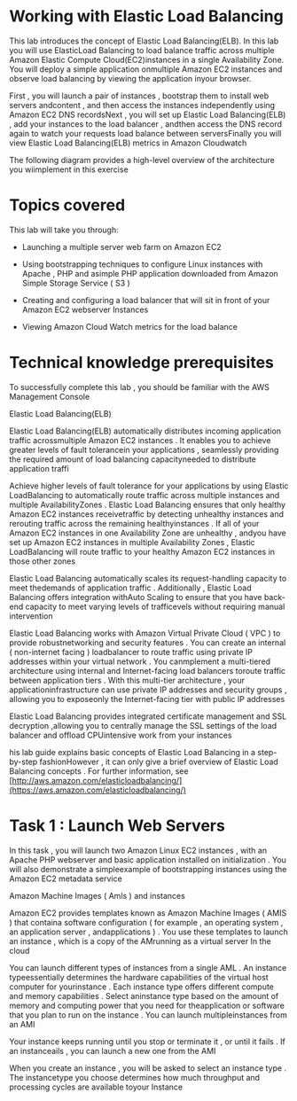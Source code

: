 # Working with Elastic Load Balancing
This lab introduces the concept of Elastic Load Balancing(ELB). In this lab you will use ElasticLoad Balancing to load balance traffic across multiple Amazon Elastic Compute Cloud(EC2)instances in a single Availability Zone. You will deploy a simple application onmultiple Amazon EC2 instances and observe load balancing by viewing the application inyour browser.

First , you will launch a pair of instances , bootstrap them to install web servers andcontent , and then access the instances independently using Amazon EC2 DNS recordsNext , you will set up Elastic Load Balancing(ELB) , add your instances to the load balancer , andthen access the DNS record again to watch your requests load balance between serversFinally you will view Elastic Load Balancing(ELB) metrics in Amazon Cloudwatch

The following diagram provides a high-level overview of the architecture you wiimplement in this exercise

# Topics covered

This lab will take you through:

  * Launching a multiple server web farm on Amazon EC2
  
  * Using bootstrapping techniques to configure Linux instances with Apache , PHP and asimple PHP application downloaded from Amazon Simple Storage Service ( S3 )

  * Creating and configuring a load balancer that will sit in front of your Amazon EC2 webserver Instances
  
  * Viewing Amazon Cloud Watch metrics for the load balance
  
  # Technical knowledge prerequisites
  
  To successfully complete this lab , you should be familiar with the AWS Management Console
  
  
Elastic Load Balancing(ELB)

Elastic Load Balancing(ELB) automatically distributes incoming application traffic acrossmultiple Amazon EC2 instances . It enables you to achieve greater levels of fault tolerancein your applications , seamlessly providing the required amount of load balancing capacityneeded to distribute application traffi

Achieve higher levels of fault tolerance for your applications by using Elastic LoadBalancing to automatically route traffic across multiple instances and multiple AvailabilityZones . Elastic Load Balancing ensures that only healthy Amazon EC2 instances receivetraffic by detecting unhealthy instances and rerouting traffic across the remaining healthyinstances . If all of your Amazon EC2 instances in one Availability Zone are unhealthy , andyou have set up Amazon EC2 instances in multiple Availability Zones , Elastic LoadBalancing will route traffic to your healthy Amazon EC2 instances in those other zones

Elastic Load Balancing automatically scales its request-handling capacity to meet thedemands of application traffic . Additionally , Elastic Load Balancing offers integration withAuto Scaling to ensure that you have back-end capacity to meet varying levels of trafficevels without requiring manual intervention

Elastic Load Balancing works with Amazon Virtual Private Cloud ( VPC ) to provide robustnetworking and security features . You can create an internal ( non-internet facing ) loadbalancer to route traffic using private IP addresses within your virtual network . You canmplement a multi-tiered architecture using internal and Internet-facing load balancers toroute traffic between application tiers . With this multi-tier architecture , your applicationinfrastructure can use private IP addresses and security groups , allowing you to exposeonly the Internet-facing tier with public IP addresses

Elastic Load Balancing provides integrated certificate management and SSL decryption ,allowing you to centrally manage the SSL settings of the load balancer and offload CPUintensive work from your instances

his lab guide explains basic concepts of Elastic Load Balancing in a step-by-step fashionHowever , it can only give a brief overview of Elastic Load Balancing concepts . For further information, see [http://aws.amazon.com/elasticloadbalancing/](https://aws.amazon.com/elasticloadbalancing/)

# Task 1 : Launch Web Servers

In this task , you will launch two Amazon Linux EC2 instances , with an Apache PHP webserver and basic application installed on initialization . You will also demonstrate a simpleexample of bootstrapping instances using the Amazon EC2 metadata service

Amazon Machine Images ( Amls ) and instances


Amazon EC2 provides templates known as Amazon Machine Images ( AMIS ) that containa software configuration ( for example , an operating system , an application server , andapplications ) . You use these templates to launch an instance , which is a copy of the AMrunning as a virtual server In the cloud


You can launch different types of instances from a single AML . An instance typeessentially determines the hardware capabilities of the virtual host computer for yourinstance . Each instance type offers different compute and memory capabilities . Select aninstance type based on the amount of memory and computing power that you need for theapplication or software that you plan to run on the instance . You can launch multipleinstances from an AMI

Your instance keeps running until you stop or terminate it , or until it fails . If an instanceails , you can launch a new one from the AMI

When you create an instance , you will be asked to select an instance type . The instancetype you choose determines how much throughput and processing cycles are available toyour Instance


